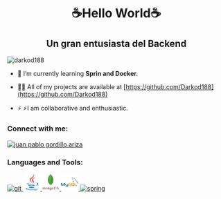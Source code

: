 <h1 align="center">☕Hello World☕</h1>


<h2 align="center">Un gran entusiasta del Backend</h2>


<p align="left"> <img src="https://komarev.com/ghpvc/?username=darkod188&label=Profile%20views&color=0e75b6&style=flat" alt="darkod188" /> </p>

- 🌱 I’m currently learning **Sprin and Docker.**

- 👨‍💻 All of my projects are available at [https://github.com/Darkod188](https://github.com/Darkod188)

- ⚡ ⚡I  am  collaborative and enthusiastic.

<h3 align="left">Connect with me:</h3>
<p align="left">
<a href="https://linkedin.com/in/juan pablo gordillo ariza" target="blank"><img align="center" src="https://raw.githubusercontent.com/rahuldkjain/github-profile-readme-generator/master/src/images/icons/Social/linked-in-alt.svg" alt="juan pablo gordillo ariza" height="30" width="40" /></a>
</p>

<h3 align="left">Languages and Tools:</h3>
<p align="left"> <a href="https://git-scm.com/" target="_blank" rel="noreferrer"> <img src="https://www.vectorlogo.zone/logos/git-scm/git-scm-icon.svg" alt="git" width="40" height="40"/> </a> <a href="https://www.java.com" target="_blank" rel="noreferrer"> <img src="https://raw.githubusercontent.com/devicons/devicon/master/icons/java/java-original.svg" alt="java" width="40" height="40"/> </a> <a href="https://www.mongodb.com/" target="_blank" rel="noreferrer"> <img src="https://raw.githubusercontent.com/devicons/devicon/master/icons/mongodb/mongodb-original-wordmark.svg" alt="mongodb" width="40" height="40"/> </a> <a href="https://www.mysql.com/" target="_blank" rel="noreferrer"> <img src="https://raw.githubusercontent.com/devicons/devicon/master/icons/mysql/mysql-original-wordmark.svg" alt="mysql" width="40" height="40"/> </a> <a href="https://spring.io/" target="_blank" rel="noreferrer"> <img src="https://www.vectorlogo.zone/logos/springio/springio-icon.svg" alt="spring" width="40" height="40"/> </a> </p>


